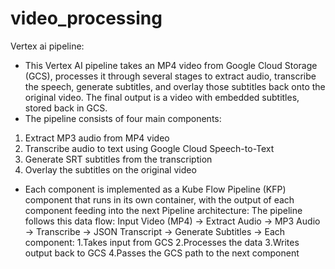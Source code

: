 # video_processing
Vertex ai pipeline:
- This Vertex AI pipeline takes an MP4 video from Google Cloud Storage (GCS), processes it through several stages to extract audio, transcribe the speech, generate subtitles, and overlay those subtitles back onto the original video. The final output is a video with embedded subtitles, stored back in GCS.
- The pipeline consists of four main components:
1. Extract MP3 audio from MP4 video
2. Transcribe audio to text using Google Cloud Speech-to-Text
3. Generate SRT subtitles from the transcription
4. Overlay the subtitles on the original video
- Each component is implemented as a Kube Flow Pipeline (KFP) component that runs in its own container, with the output of each component feeding into the next
Pipeline architecture:
The pipeline follows this data flow:
Input Video (MP4) → Extract Audio → MP3 Audio → Transcribe → JSON Transcript → Generate Subtitles →
Each component:
1.Takes input from GCS
2.Processes the data
3.Writes output back to GCS
4.Passes the GCS path to the next component
